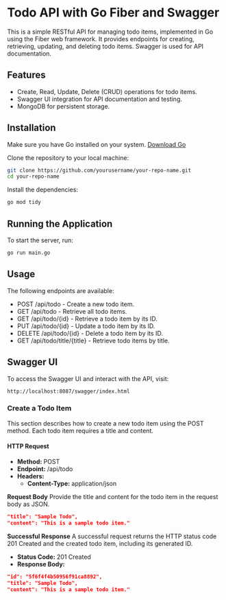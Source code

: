# Todo API with Go Fiber and Swagger

This is a simple RESTful API for managing todo items, implemented in Go using the Fiber web framework. It provides endpoints for creating, retrieving, updating, and deleting todo items. Swagger is used for API documentation.

## Features

- Create, Read, Update, Delete (CRUD) operations for todo items.
- Swagger UI integration for API documentation and testing.
- MongoDB for persistent storage.

## Installation

Make sure you have Go installed on your system. [Download Go](https://golang.org/dl/)

Clone the repository to your local machine:

```bash
git clone https://github.com/yourusername/your-repo-name.git
cd your-repo-name
```

Install the dependencies:
```bash
go mod tidy
```

## Running the Application
To start the server, run:

```bash
go run main.go
```

## Usage
The following endpoints are available:

- POST /api/todo - Create a new todo item.
- GET /api/todo - Retrieve all todo items.
- GET /api/todo/{id} - Retrieve a todo item by its ID.
- PUT /api/todo/{id} - Update a todo item by its ID.
- DELETE /api/todo/{id} - Delete a todo item by its ID.
- GET /api/todo/title/{title} - Retrieve todo items by title.

## Swagger UI
To access the Swagger UI and interact with the API, visit:
```
http://localhost:8087/swagger/index.html
```

### Create a Todo Item
This section describes how to create a new todo item using the POST method. Each todo item requires a title and content.

#### HTTP Request

* **Method:** POST
* **Endpoint:** /api/todo
* **Headers:**
  * **Content-Type:** application/json

**Request Body**
Provide the title and content for the todo item in the request body as JSON.
```json
"title": "Sample Todo",
"content": "This is a sample todo item."
```

**Successful Response**
A successful request returns the HTTP status code 201 Created and the created todo item, including its generated ID.

* **Status Code:** 201 Created
* **Response Body:**

```json
"id": "5f6f4f4b50956f91ca8892",
"title": "Sample Todo",
"content": "This is a sample todo item."
```





